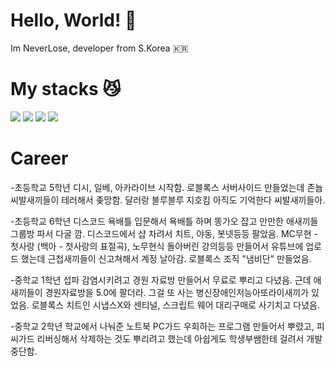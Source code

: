 # Hello, World! 👋

Im NeverLose, developer from S.Korea 🇰🇷

# My stacks 😼
<img src="https://img.shields.io/badge/Python-3776AB?style=flat-square&logo=Python&logoColor=white"> <img src="https://img.shields.io/badge/Go-00ADD8?style=flat-square&logo=Go&logoColor=white"> <img src="https://img.shields.io/badge/Rust-000000?style=flat-square&logo=Rust&logoColor=white"> <img src="https://img.shields.io/badge/C-A8B9CC?style=flat-square&logo=C&logoColor=white">

# Career

-초등학교 5학년
디시, 일베, 아카라이브 시작함.
로블록스 서버사이드 만들었는데 존늅 씨발새끼들이 테러해서 좆망함. 달러랑 블루블루 지호킴 아직도 기억한다 씨발새끼들아.

-초등학교 6학년
디스코드 욕배틀 입문해서 욕배틀 하며 똥가오 잡고 만만한 애새끼들 그룹방 파서 다굴 깜.
디스코드에서 샵 차려서 치트, 야동, 봇넷등등 팔았음.
MC무현 - 첫사랑 (백아 - 첫사랑의 표절곡), 노무현식 돌아버린 강의등등 만들어서 유튜브에 업로드 했는데 근첩새끼들이 신고쳐해서 계정 날아감.
로블록스 조직 "냄비단" 만들었음.

-중학교 1학년
섭파 감염시키려고 경원 자료방 만들어서 무료로 뿌리고 다녔음. 근데 애새끼들이 경원자료방을 5.0에 팔더라. 그걸 또 사는 병신장애인저능아또라이새끼가 있었음.
로블록스 치트인 시냅스X와 센티널, 스크립트 웨어 대리구매로 사기치고 다녔음.

-중학교 2학년
학교에서 나눠준 노트북 PC가드 우회하는 프로그램 만들어서 뿌렸고, 피씨가드 리버싱해서 삭제하는 것도 뿌리려고 했는데 아쉽게도 학생부쌤한테 걸려서 개발 중단함.

